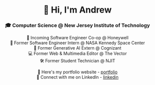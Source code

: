 <div align = "center">
  <h1>&#128075; Hi, I'm Andrew</h1>
  <h3>&#127891; Computer Science @ New Jersey Institute of Technology</h3>

🦾 Incoming Software Engineer Co-op @ Honeywell<br>
🚀 Former Software Engineer Intern @ NASA Kennedy Space Center<br>
🤖 Former Generative AI Extern @ Cognizant<br>
💻 Former Web & Multimedia Editor @ The Vector<br>
🛠️ Former Student Technician @ NJIT<br>

🔗 Here's my portfolio website - [portfolio](https://aanilgeo.github.io/)  
📲 Connect with me on LinkedIn - [linkedin](https://www.linkedin.com/in/aanilgeo/) 

</div>
